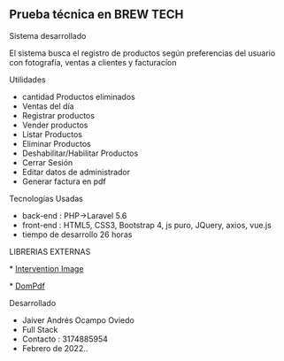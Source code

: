 ## Prueba técnica en BREW TECH


Sistema desarrollado  

El sistema busca el registro de productos según preferencias del usuario con fotografía, ventas a clientes  y facturacíon


Utilidades

* cantidad Productos eliminados
* Ventas del día
* Registrar productos
* Vender productos
* Listar Productos
* Eliminar Productos
* Deshabilitar/Habilitar Productos
* Cerrar Sesión
* Editar datos de administrador
* Generar factura en pdf


Tecnologías Usadas
* back-end  : PHP->Laravel 5.6
* front-end : HTML5, CSS3, Bootstrap 4, js puro, JQuery, axios, vue.js
* tiempo de desarrollo 26 horas


LIBRERIAS EXTERNAS
<p align="left">
* <a href="https://github.com/Intervention/image#:~:text=Intervention%20Image%20is%20a%20PHP,Facades%20for%20easy%20Laravel%20integration.">Intervention Image</a>
</p>

<p align="left">
* <a href="https://github.com/barryvdh/laravel-dompdf">DomPdf</a>
</p>

Desarrollado
* Jaiver Andrés Ocampo Oviedo
* Full Stack
* Contacto : 3174885954
* Febrero de 2022.. 

